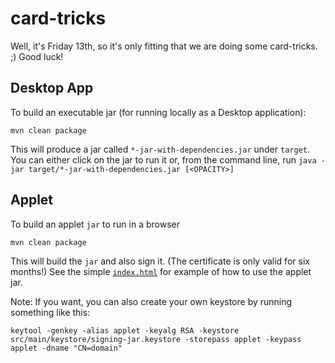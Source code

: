 card-tricks
===========
Well, it's Friday 13th, so it's only fitting that we are doing some card-tricks. ;) Good luck!


Desktop App
----------
To build an executable jar (for running locally as a Desktop application):

    mvn clean package

This will produce a jar called `*-jar-with-dependencies.jar` under `target`.
You can either click on the jar to run it or, from the command line, run
    `java -jar target/*-jar-with-dependencies.jar [<OPACITY>]`


Applet
--------

To build an applet `jar` to run in a browser

    mvn clean package
	
This will build the `jar` and also sign it. (The certificate is only valid for six months!)
See the simple <a href="https://github.com/oontvoo/card-tricks/blob/master/index.html">`index.html`</a> for example of how to use the applet jar.



Note: If you want, you can also create your own keystore by running something like this:

    keytool -genkey -alias applet -keyalg RSA -keystore src/main/keystore/signing-jar.keystore -storepass applet -keypass applet -dname "CN=domain"
